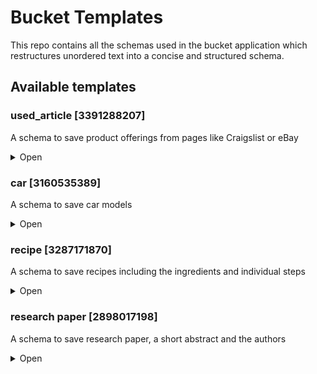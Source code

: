 

# Bucket Templates

This repo contains all the schemas used in the bucket application which restructures unordered text into a concise and structured schema.

## Available templates


### used_article [3391288207]

A schema to save product offerings from pages like Craigslist or eBay

<details>
<summary>Open</summary>

### json definition

```json
{
  "type": "object",
  "properties": {
    "title": {
      "type": "string",
      "description": "the name of the product"
    },
    "description": {
      "type": "string",
      "description": "a description, just use the one from the original text"
    },
    "keywords": {
      "type": "array",
      "items": {
        "type": "string"
      },
      "description": "a list of max 10 relevant keywords or tags that describe the product"
    },
    "price": {
      "type": "number",
      "description": "the price of the product"
    },
    "price_evaluation": {
      "type": "string",
      "enum": [
        "high",
        "ok",
        "low"
      ],
      "description": "an estimation whether the price is justified for the product based on usage and the overall market"
    }
  },
  "required": [
    "title",
    "description",
    "keywords",
    "price",
    "price_evaluation"
  ],
  "additionalProperties": false,
  "$schema": "http://json-schema.org/draft-07/schema#"
}
```

</details>


### car [3160535389]

A schema to save car models

<details>
<summary>Open</summary>

### json definition

```json
{
  "type": "object",
  "properties": {
    "brand": {
      "type": "string",
      "description": "the manufacturer"
    },
    "model": {
      "type": "string",
      "description": "the model name of the car"
    },
    "engine": {
      "type": "object",
      "properties": {
        "type": {
          "type": "string",
          "enum": [
            "electric",
            "gasoline",
            "diesel",
            "other"
          ]
        }
      },
      "required": [
        "type"
      ],
      "additionalProperties": false
    },
    "keywords": {
      "type": "array",
      "items": {
        "type": "string"
      },
      "description": "a list of max 10 keywords like 'sportscar', 'sedan', 'offroad' that could be helpful when searching"
    },
    "price": {
      "type": "object",
      "properties": {
        "value": {
          "type": "number"
        },
        "unit": {
          "type": "string",
          "enum": [
            "usd",
            "eur"
          ]
        }
      },
      "required": [
        "value",
        "unit"
      ],
      "additionalProperties": false,
      "description": "the price of the car in euros"
    }
  },
  "required": [
    "brand",
    "model",
    "engine",
    "keywords",
    "price"
  ],
  "additionalProperties": false,
  "$schema": "http://json-schema.org/draft-07/schema#"
}
```

</details>


### recipe [3287171870]

A schema to save recipes including the ingredients and individual steps

<details>
<summary>Open</summary>

### json definition

```json
{
  "type": "object",
  "properties": {
    "title": {
      "type": "string",
      "description": "the title of the recipe"
    },
    "description": {
      "type": "string",
      "description": "a description, just use the one from the original text"
    },
    "keywords": {
      "type": "array",
      "items": {
        "type": "string"
      },
      "description": "a list of max 10 keywords like 'vegan', 'beef', 'vegetarian', 'summer' that could be helpful when searching. extract them from the recipe"
    },
    "ingredients": {
      "type": "array",
      "items": {
        "type": "object",
        "properties": {
          "name": {
            "type": "string"
          },
          "quantity": {
            "type": "string"
          }
        },
        "required": [
          "name",
          "quantity"
        ],
        "additionalProperties": false
      }
    },
    "steps": {
      "type": "array",
      "items": {
        "type": "string"
      }
    }
  },
  "required": [
    "title",
    "description",
    "keywords",
    "ingredients",
    "steps"
  ],
  "additionalProperties": false,
  "$schema": "http://json-schema.org/draft-07/schema#"
}
```

</details>


### research paper [2898017198]

A schema to save research paper, a short abstract and the authors

<details>
<summary>Open</summary>

### json definition

```json
{
  "type": "object",
  "properties": {
    "title": {
      "type": "string",
      "description": "the title of the paper"
    },
    "subTitle": {
      "type": "string",
      "description": "the sub-title of the paper"
    },
    "abstract": {
      "type": "string",
      "description": "a short abstract outlining the research target and the finndings in 100 words max"
    },
    "keywords": {
      "type": "array",
      "items": {
        "type": "string"
      },
      "description": "a list of max 10 keywords like 'cell-biology', 'quantum-physics', 'social studies', 'mathematics' that would be helpful when searching. extract them from the paper"
    },
    "authors": {
      "type": "array",
      "items": {
        "type": "object",
        "properties": {
          "name": {
            "type": "string"
          },
          "quantity": {
            "type": "string"
          }
        },
        "required": [
          "name",
          "quantity"
        ],
        "additionalProperties": false
      },
      "description": "the authors of the research paper"
    }
  },
  "required": [
    "title",
    "subTitle",
    "abstract",
    "keywords",
    "authors"
  ],
  "additionalProperties": false,
  "$schema": "http://json-schema.org/draft-07/schema#"
}
```

</details>

  